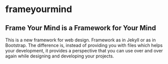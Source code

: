 # frameyourmind
## Frame Your Mind is a Framework for Your Mind

This is a new framework for web design. Framework as in Jekyll or as in Bootstrap. The difference is, instead of providing you with files which helps your development, it provides a perspective that you can use over and over again while designing and developing your projects.
